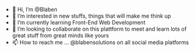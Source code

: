 - 👋 Hi, I’m @Blaben
- 👀 I’m interested in new stuffs, things that will make me think up
- 🌱 I’m currently learning Front-End Web Development
- 💞️ I’m looking to collaborate on this plattform to meet and learn lots of great stuff from great minds like yours
- 📫 How to reach me ... @blabensolutions on all social media platforms

<!---
Blaben/Blaben is a ✨ special ✨ repository because its `README.md` (this file) appears on your GitHub profile.
You can click the Preview link to take a look at your changes.
--->
